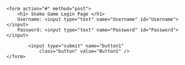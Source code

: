 
<html>
<body>

<?php

$lines=array();
$myfile = fopen("Username.txt", "r") or die("Unable to open file!");
while(!feof($myfile))
{
	 $line=fgets($myfile);

    //process line however you like
    $line=trim($line);

    //add to array
    $lines[]=$line;

}
//$data= fread($myfile,filesize("/home/sp20/355/sosa6554/public_html/cs370/Username.txt"));
$size= count($lines, COUNT_NORMAL);
$name1;
$password1;

fclose($myfile);
//$myfile1 = fopen("Username.txt", "r") or die("Unable to open file!");
if(isset($_POST['button1'])) { 
            button1(); 
        } 
	 function button1() { 
            echo "This is Button1 that is selected"; 
			$name= htmlentities($_POST['Username']);
			$password= htmlentities($_POST['Password']);
			
			global $size;
			global $lines;
			
			echo $size;
			
			if($name==null || strlen($name)==0 ||!$name)
			{
					echo "problem1";
					return false;
				
			}

			if($password==null || strlen(password)==0 ||!$password)
			{
					echo "problem2";
					return false;
				
			}					
			for($counter=0; $counter<$size; $counter++)
			{
					
					if($name==$lines[$counter])
					{
							echo "problem3";
							return false;
					}
					
					echo "success";
			}
			
			echo "reached";
			$myfile1 = fopen("https://github.com/savasgrk/savasgrk.github.io/blob/master/Username.txt", "w+") or die("Unable to open file!");
			fwrite($myfile1, $name);
			fclose($myfile1);
			echo "done";
        }
		
	
	

?>

	<form action="#" method="post"> 
		<h1> Snake Game Login Page </h1>
		Username: <input type="text" name="Username" id="Username"></input>
		Password: <input type="text" name="Password" id="Password"></input>

			<input type="submit" name="button1"
                class="button" value="Button1" /> 
	</form> 
<script>

	var data=[];
	var size;
	var newUsername;
	var newPassword

function setUser()
{
//https://github.com/savasgrk/savasgrk.github.io/edit/master/index.md
	newUsername= document.getElementById("Username").value;
	newPassword= document.getElementById("Password").value;
	for(var i=0; i<size; i++)
	{
		if(newUsername==data[i])
		{
			document.write("exists");
	
			return false;
		}
	}
	if((!newPassword) || newPassword.length == 0 || newPassword==null)
	{
		document.write("null");
		return false;
	}
	if((!newUsername) || newUsername.length == 0 || newUsername==null)
	{
		document.write("null");
		return false;
	}
	document.write(newUsername);
	data.push(newUsername);
	document.write("\n");
	document.write(data);
	return true;
}
function main()
{
	var data=<?php echo json_encode($lines); ?>;
	var size= <?php echo $size; ?>;
	
	
	
	document.write('the');
	document.write(data);
}
main();
</script>

</body>
</html>
